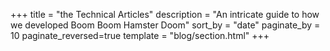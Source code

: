 +++
title = "the Technical Articles"
description = "An intricate guide to how we developed Boom Boom Hamster Doom"
sort_by = "date"
paginate_by = 10
paginate_reversed=true
template = "blog/section.html"
+++
